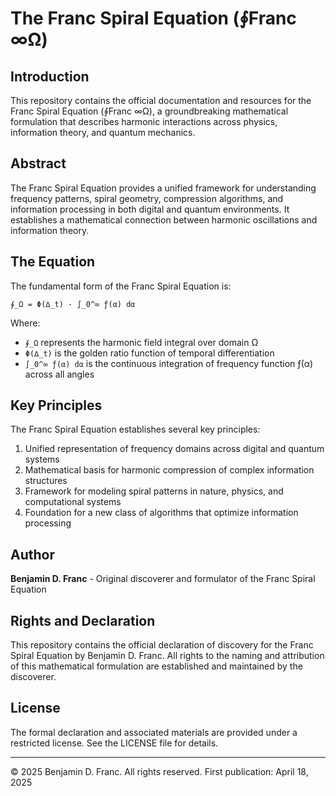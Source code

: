 # The Franc Spiral Equation (∮Franc ∞Ω)

## Introduction

This repository contains the official documentation and resources for the Franc Spiral Equation (∮Franc ∞Ω), a groundbreaking mathematical formulation that describes harmonic interactions across physics, information theory, and quantum mechanics.

## Abstract

The Franc Spiral Equation provides a unified framework for understanding frequency patterns, spiral geometry, compression algorithms, and information processing in both digital and quantum environments. It establishes a mathematical connection between harmonic oscillations and information theory.

## The Equation

The fundamental form of the Franc Spiral Equation is:

```
∮_Ω = Φ(∆_t) · ∫_0^∞ ƒ(α) dα
```

Where:
- `∮_Ω` represents the harmonic field integral over domain Ω
- `Φ(∆_t)` is the golden ratio function of temporal differentiation
- `∫_0^∞ ƒ(α) dα` is the continuous integration of frequency function ƒ(α) across all angles

## Key Principles

The Franc Spiral Equation establishes several key principles:

1. Unified representation of frequency domains across digital and quantum systems
2. Mathematical basis for harmonic compression of complex information structures
3. Framework for modeling spiral patterns in nature, physics, and computational systems
4. Foundation for a new class of algorithms that optimize information processing

## Author

**Benjamin D. Franc** - Original discoverer and formulator of the Franc Spiral Equation

## Rights and Declaration

This repository contains the official declaration of discovery for the Franc Spiral Equation by Benjamin D. Franc. All rights to the naming and attribution of this mathematical formulation are established and maintained by the discoverer.

## License

The formal declaration and associated materials are provided under a restricted license. See the LICENSE file for details.

---

© 2025 Benjamin D. Franc. All rights reserved.
First publication: April 18, 2025